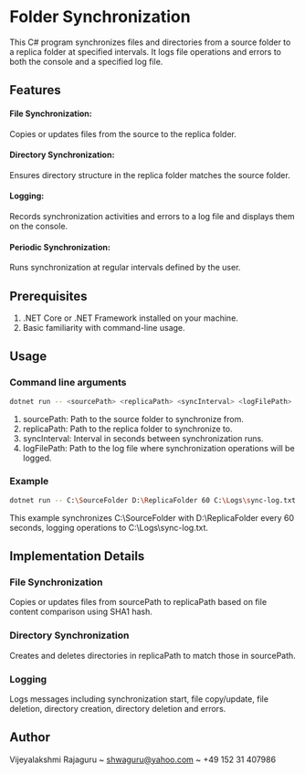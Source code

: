 # Folder Synchronization

This C# program synchronizes files and directories from a source folder to a replica folder at specified intervals. It logs file operations and errors to both the console and a specified log file.

## Features

#### File Synchronization: 
Copies or updates files from the source to the replica folder.

#### Directory Synchronization: 
Ensures directory structure in the replica folder matches the source folder.

#### Logging: 
Records synchronization activities and errors to a log file and displays them on the console.

#### Periodic Synchronization: 
Runs synchronization at regular intervals defined by the user.

## Prerequisites
1. .NET Core or .NET Framework installed on your machine.
2. Basic familiarity with command-line usage.

## Usage
### Command line arguments

```bash
dotnet run -- <sourcePath> <replicaPath> <syncInterval> <logFilePath>
```
1. sourcePath: Path to the source folder to synchronize from.
2. replicaPath: Path to the replica folder to synchronize to.
3. syncInterval: Interval in seconds between synchronization runs.
4. logFilePath: Path to the log file where synchronization operations will be logged.

### Example
```bash
dotnet run -- C:\SourceFolder D:\ReplicaFolder 60 C:\Logs\sync-log.txt
```
This example synchronizes C:\SourceFolder with D:\ReplicaFolder every 60 seconds, logging operations to C:\Logs\sync-log.txt.


## Implementation Details

### File Synchronization
Copies or updates files from sourcePath to replicaPath based on file content comparison using SHA1 hash.
###  Directory Synchronization
Creates and deletes directories in replicaPath to match those in sourcePath.
### Logging
Logs messages including synchronization start, file copy/update, file deletion, directory creation, directory deletion and errors.

## Author
Vijeyalakshmi Rajaguru ~ shwaguru@yahoo.com ~ +49 152 31 407986
